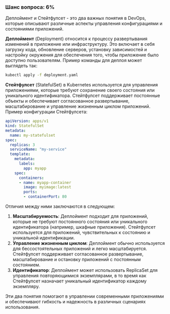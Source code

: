 ### Шанс вопроса: 6%

Деплоймент и Стейтфулсет - это два важных понятия в DevOps, которые описывают различные аспекты управления конфигурациями и состояниями приложений.

**Деплоймент** (Deployment) относится к процессу развертывания изменений в приложение или инфраструктуру. Это включает в себя загрузку кода, обновление серверов, установку зависимостей и настройку окружения для обеспечения того, чтобы приложение было доступно пользователям. Пример команды для деплоя может выглядеть так:
```bash
kubectl apply -f deployment.yaml
```

**Стейтфулсет** (StatefulSet) в Kubernetes используется для управления приложениями, которые требуют сохранение своего состояния или уникального идентификатора. Стейтфулсет поддерживает постоянные объекты и обеспечивает согласованное развертывание, масштабирование и управление жизненным циклом приложений. Пример конфигурации Стейтфулсета:
```yaml
apiVersion: apps/v1
kind: StatefulSet
metadata:
  name: my-statefulset
spec:
  replicas: 3
  serviceName: "my-service"
  template:
    metadata:
      labels:
        app: myapp
    spec:
      containers:
      - name: myapp-container
        image: myimage:latest
        ports:
        - containerPort: 80
```

Отличия между ними заключаются в следующем:
1. **Масштабируемость**: Деплоймент подходит для приложений, которые не требуют постоянного состояния или уникального идентификатора (например, шкафные приложения). Стейтфулсет используется для приложений, чувствительных к состоянию и уникальной идентификации.
2. **Управление жизненным циклом**: Деплоймент обычно используется для бессостоятельных приложений и легко масштабируется. Стейтфулсет поддерживает согласованное развертывание, масштабирование и остановку приложений с постоянным состоянием.
3. **Идентификатор**: Деплоймент может использовать ReplicaSet для управления повторяющимися экземплярами, в то время как Стейтфулсет назначает уникальный идентификатор каждому экземпляру.

Эти два понятия помогают в управлении современными приложениями и обеспечивают гибкость и надежность в различных сценариях использования.